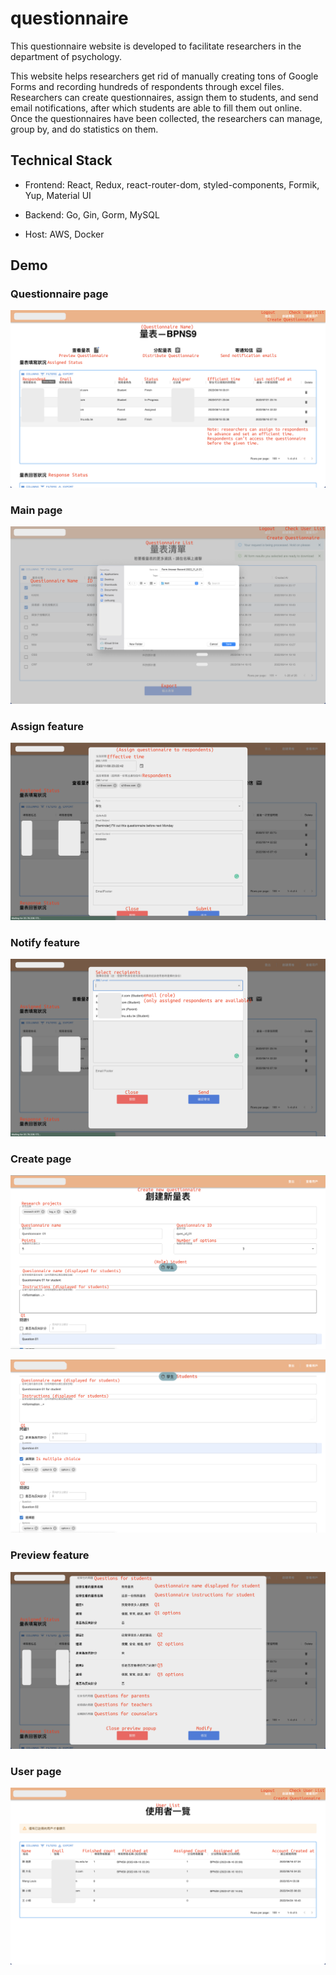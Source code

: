 # questionnaire

This questionnaire website is developed to facilitate researchers in the department of psychology.

This website helps researchers get rid of manually creating tons of Google Forms and recording hundreds of respondents through excel files. Researchers can create questionnaires, assign them to students, and send email notifications, after which students are able to fill them out online. Once the questionnaires have been collected, the researchers can manage, group by, and do statistics on them.

## Technical Stack

* Frontend: React, Redux, react-router-dom, styled-components, Formik, Yup, Material UI

* Backend: Go, Gin, Gorm, MySQL

* Host: AWS, Docker

## Demo

### Questionnaire page
![Questionnaire page](demo/01-questionnaire-page.png)

### Main page
![Main page](demo/02-main-page.png)

### Assign feature
![Assign feature](demo/03-assign-feature.png)

### Notify feature
![Notify feature](demo/04-notify-feature.png)

### Create page
![Create page 01](demo/05-create-page-01.png)

![Create page 02](demo/06-create-page-02.png)

### Preview feature
![Preview feature](demo/07-preview-feature.png)

### User page
![User page](demo/08-user-page.png)
